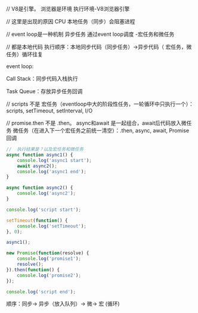 // V8是引擎。 浏览器是环境
执行环境-V8浏览器引擎

// 这里是出现的原因
CPU 本地任务（同步）会阻塞进程

// event loop是一种机制
异步任务 通过event loop调度 -宏任务和微任务

// 都是本地代码
执行顺序：本地同步代码（同步任务）->异步代码（ 宏任务，微任务）循环往复



event loop:

Call Stack：同步代码入栈执行

Task Queue：存放异步任务回调


// scripts 不是
宏任务（eventloop中大的阶段性任务，一轮循环中只执行一个）：scripts, setTimeout, setInterval, I/O

// promise.then 不是 .then。 async和await 是一起组合，await后代码放入微任务
微任务（在进入下一个宏任务之前统一清空）：.then, async, await, Promise 回调



```javascript
//  执行结果是？以及宏任务和微任务
async function async1() {
    console.log('async1 start');
    await async2();
    console.log('async1 end');
}

async function async2() {
    console.log('async2');
}

console.log('script start');

setTimeout(function() {
    console.log('setTimeout');
}, 0);

async1();

new Promise(function(resolve) {
    console.log('promise1');
    resolve();
}).then(function() {
    console.log('promise2');
});

console.log('script end');
```

顺序：同步-> 异步（放入队列）-> 微-> 宏 (循环)
